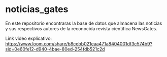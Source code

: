 # noticias_gates
En este repositorio encontraras la base de datos que almacena las noticias y sus respectivos autores de la reconocida revista cientifica NewsGates.

Link video explicativo: https://www.loom.com/share/b8cebb021eaa471a8404001df3c574b9?sid=0e60fe12-d940-4bae-80ed-254fdb521c2d
